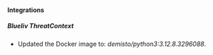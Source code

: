 
#### Integrations

##### Blueliv ThreatContext

- Updated the Docker image to: *demisto/python3:3.12.8.3296088*.

